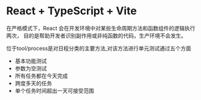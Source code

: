 # React + TypeScript + Vite



在严格模式下，React 会在开发环境中对某些生命周期方法和函数组件的逻辑执行两次，
目的是帮助开发者识别副作用或非纯函数的代码，生产环境不会发生。



位于tool/process是对日程分类的主要方法,对该方法进行单元测试通过五个方面
  - 基本功能测试
  - 参数为空测试
  - 所有任务都在今天完成
  - 跨度多天的任务
  - 单个任务时间超出一天可接受范围
